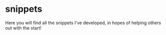 # snippets
Here you will find all the snippets I've developed, in hopes of helping others out with the start!
